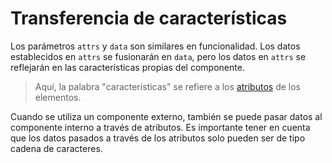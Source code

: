 <template is="exm-article">
    <a href="../../publics/examples/attr-trans/demo.html" preview></a>
    <a href="../../publics/examples/attr-trans/simple-btn.html" main></a>
</template>

# Transferencia de características

Los parámetros `attrs` y `data` son similares en funcionalidad. Los datos establecidos en `attrs` se fusionarán en `data`, pero los datos en `attrs` se reflejarán en las características propias del componente.

> Aquí, la palabra "características" se refiere a los [atributos](https://developer.mozilla.org/en-US/docs/Web/API/Element/attributes) de los elementos.

Cuando se utiliza un componente externo, también se puede pasar datos al componente interno a través de atributos. Es importante tener en cuenta que los datos pasados a través de los atributos solo pueden ser de tipo cadena de caracteres.
